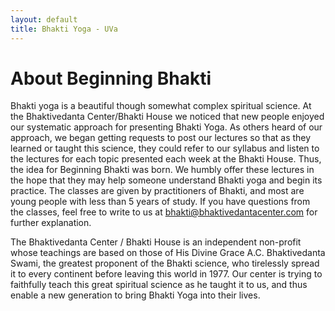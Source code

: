 ```yaml
---
layout: default
title: Bhakti Yoga - UVa
---
```



# About Beginning Bhakti

Bhakti yoga is a beautiful though somewhat complex spiritual science. At the Bhaktivedanta Center/Bhakti House we noticed that new people enjoyed our systematic approach for presenting Bhakti Yoga. As others heard of our approach, we began getting requests to post our lectures so that as they learned or taught this science, they could refer to our syllabus and listen to the lectures for each topic presented each week at the Bhakti House. Thus, the idea for Beginning Bhakti was born. We humbly offer these lectures in the hope that they may help someone understand Bhakti yoga and begin its practice. The classes are given by practitioners of Bhakti, and most are young people with less than 5 years of study. If you have questions from the classes, feel free to write to us at bhakti@bhaktivedantacenter.com for further explanation.

The Bhaktivedanta Center / Bhakti House is an independent non-profit whose teachings are based on those of His Divine Grace A.C. Bhaktivedanta Swami, the greatest proponent of the Bhakti science, who tirelessly spread it to every continent before leaving this world in 1977. Our center is trying to faithfully teach this great spiritual science as he taught it to us, and thus enable a new generation to bring Bhakti Yoga into their lives.

